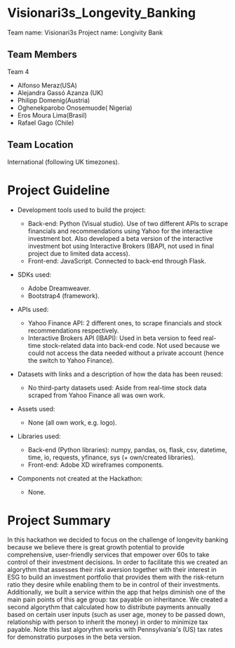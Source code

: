# Visionari3s_Longevity_Banking

Team name:      Visionari3s
Project name:   Longivity Bank

## Team Members
Team 4
*   Alfonso Meraz(USA)
*    Alejandra Gassó Azanza (UK)
*    Philipp Domenig(Austria)
*    Oghenekparobo Onosemuode( Nigeria)
*    Eros Moura Lima(Brasil)
*    Rafael Gago (Chile)

## Team Location
International (following UK timezones).

# Project Guideline
* Development tools used to build the project:
  * Back-end: Python (Visual studio). Use of two different APIs to scrape financials and recommendations using Yahoo for the interactive investment bot.
            Also developed a beta version of the interactive investment bot using Interactive Brokers (IBAPI, not used in final project due to limited data access).
  * Front-end: JavaScript. Connected to back-end through Flask.

* SDKs used:
  * Adobe Dreamweaver.
  * Bootstrap4 (framework).

* APIs used:
  * Yahoo Finance API: 2 different ones, to scrape financials and stock recommendations respectively.
  * Interactive Brokers API (IBAPI): Used in beta version to feed real-time stock-related data into back-end code. Not used because we could not access the data needed without a private account (hence the switch to Yahoo Finance).

* Datasets with links and a description of how the data has been reused:
  * No third-party datasets used: Aside from real-time stock data scraped from Yahoo Finance all was own work.

* Assets used:
  * None (all own work, e.g. logo).

* Libraries used:
  * Back-end (Python libraries): numpy, pandas, os, flask, csv, datetime, time, io, requests, yfinance, sys (+ own/created libraries).
  * Front-end: Adobe XD wireframes components.
  
* Components not created at the Hackathon:
  * None.

# Project Summary
  In this hackathon we decided to focus on the challenge of longevity banking because we believe there is great growth potential to provide comprehensive, user-friendly services that empower over 60s to take control of their investment decisions. In order to facilitate this we created an algorythm that assesses their risk aversion together with their interest in ESG to build an investment portfolio that provides them with the risk-return ratio they desire while enabling them to be in control of their investments. Additionally, we built a service within the app that helps diminish one of the main pain points of this age group: tax payable on inheritance. We created a second algorythm that calculated how to distribute payments annually based on certain user inputs (such as user age, money to be passed down, relationship with person to inherit the money) in order to minimize tax payable. Note this last algorythm works with Pennsylvania's (US) tax rates for demonstratio purposes in the beta version.
